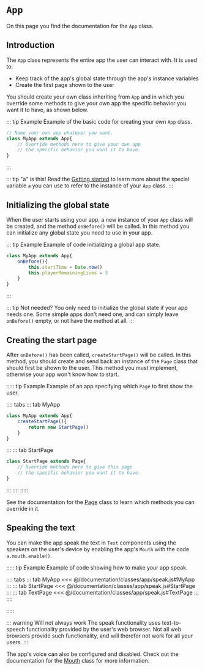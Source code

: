 # `App`
On this page you find the documentation for the `App` class.


## Introduction
The `App` class represents the entire app the user can interact with. It is used to:

* Keep track of the app's global state through the app's instance variables
* Create the first page shown to the user

You should create your own class inheriting from `App` and in which you override some methods to give your own app the specific behavior you want it to have, as shown below.

::: tip Example
Example of the basic code for creating your own `App` class.

```js
// Name your own app whatever you want.
class MyApp extends App{
	// Override methods here to give your own app
	// the specific behavior you want it to have.
}
```
:::

::: tip "a" is this!
Read the [Getting started](../../#getting-started) to learn more about the special variable `a` you can use to refer to the instance of your `App` class.
:::



## Initializing the global state
When the user starts using your app, a new instance of your `App` class will be created, and the method `onBefore()` will be called. In this method you can initialize any global state you need to use in your app.

::: tip Example
Example of code initializing a global app state.

```js
class MyApp extends App{
	onBefore(){
		this.startTime = Date.now()
		this.playerRemainingLives = 3
	}
}
```
:::

::: tip Not needed?
You only need to initialize the global state if your app needs one. Some simple apps don't need one, and can simply leave `onBefore()` empty, or not have the method at all.
:::



## Creating the start page
After `onBefore()` has been called, `createStartPage()` will be called. In this method, you should create and send back an instance of the `Page` class that should first be shown to the user. This method you must implement, otherwise your app won't know how to start.

::::: tip Example
Example of an app specifying which `Page` to first show the user.

:::: tabs
::: tab MyApp
```js
class MyApp extends App{
	createStartPage(){
		return new StartPage()
	}
}
```
:::
::: tab StartPage
```js
class StartPage extends Page{
	// Override methods here to give this page
	// the specific behavior you want it to have.
}
```
:::
::::
:::::

See the documentation for the [Page](../page/) class to learn which methods you can override in it.




## Speaking the text
You can make the app speak the text in `Text` components using the speakers on the user's device by enabling the app's `Mouth` with the code `a.mouth.enable()`.

::::: tip Example
Example of code showing how to make your app speak.

:::: tabs
::: tab MyApp
<<< @/documentation/classes/app/speak.js#MyApp
:::
::: tab StartPage
<<< @/documentation/classes/app/speak.js#StartPage
:::
::: tab TextPage
<<< @/documentation/classes/app/speak.js#TextPage
:::
::::

<ShowApp logic-class="app" filename="speak" />

:::::

::: warning Will not always work
The speak functionality uses text-to-speech functionality provided by the user's web browser. Not all web browsers provide such functionality, and will therefor not work for all your users.
:::

The app's voice can also be configured and disabled. Check out the documentation for the [Mouth](../mouth/) class for more information.